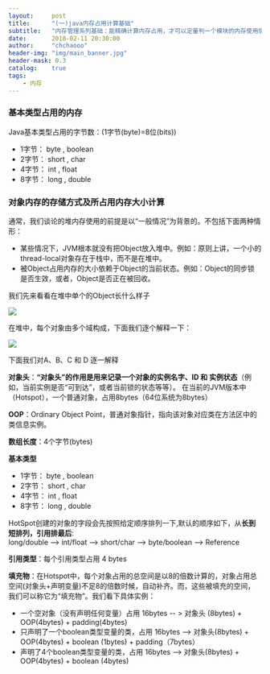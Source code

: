 ```yaml
---
layout:     post
title:      "(一)java内存占用计算基础"
subtitle:   "内存管理系列基础：能精确计算内存占用，才可以定量判一个模块的内存使用情况是否符合预期"
date:       2018-02-11 20:30:00
author:     "chchaooo"
header-img: "img/main_banner.jpg"
header-mask: 0.3
catalog:    true
tags:
    - 内存
---
```


### 基本类型占用的内存

Java基本类型占用的字节数：(1字节(byte)=8位(bits))
* 1字节： byte , boolean
* 2字节： short , char
* 4字节： int , float
* 8字节： long , double


### 对象内存的存储方式及所占用内存大小计算

通常，我们谈论的堆内存使用的前提是以“一般情况”为背景的。不包括下面两种情形：

* 某些情况下，JVM根本就没有把Object放入堆中。例如：原则上讲，一个小的thread-local对象存在于栈中，而不是在堆中。
* 被Object占用内存的大小依赖于Object的当前状态。例如：Object的同步锁是否生效，或者，Object是否正在被回收。

我们先来看看在堆中单个的Object长什么样子

![](https://cl.ly/2R411T2U2F1K/Image%202018-02-27%20at%202.30.27%20%E4%B8%8B%E5%8D%88.png)

在堆中，每个对象由多个域构成，下面我们逐个解释一下：

![](https://cl.ly/062M2U0m1G2u/Image%202018-02-27%20at%202.26.21%20%E4%B8%8B%E5%8D%88.png)

下面我们对A、B、C 和 D 逐一解释

**对象头**：**“对象头”的作用是用来记录一个对象的实例名字、ID 和 实例状态**（例如，当前实例是否“可到达”，或者当前锁的状态等等）。
在当前的JVM版本中（Hotspot），一个普通对象，占用8bytes（64位系统为8bytes）

**OOP**：Ordinary Object Point，普通对象指针，指向该对象对应类在方法区中的类信息实例。

**数组长度**：4个字节(bytes)

**基本类型**
* 1字节： byte , boolean
* 2字节： short , char
* 4字节： int , float
* 8字节： long , double

HotSpot创建的对象的字段会先按照给定顺序排列一下,默认的顺序如下，从**长到短排列，引用排最后**:  
long/double --> int/float -->  short/char --> byte/boolean --> Reference

**引用类型**：每个引用类型占用 4 bytes

**填充物**：在Hotspot中，每个对象占用的总空间是以8的倍数计算的，对象占用总空间(对象头+声明变量)不足8的倍数时候，自动补齐。而，这些被填充的空间，我们可以称它为“填充物”。我们看下具体实例：

* 一个空对象（没有声明任何变量）占用 16bytes -- > 对象头 (8bytes) + OOP(4bytes) + padding(4bytes)
* 只声明了一个boolean类型变量的类，占用 16bytes --> 对象头(8bytes) + OOP(4bytes) + boolean (1bytes) + padding（7bytes）
* 声明了4个boolean类型变量的类，占用 16bytes --> 对象头(8bytes) + OOP(4bytes) + boolean (4bytes)






